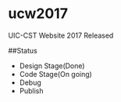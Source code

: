 # ucw2017
UIC-CST Website 2017 Released

##Status
- Design Stage(Done)
- Code Stage(On going)
- Debug
- Publish
